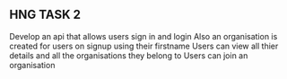 ## HNG TASK 2
Develop an api that allows users sign in and login 
Also an organisation is created for users on signup using their firstname
Users can view all thier details and all the organisations they belong to
Users can join an organisation
